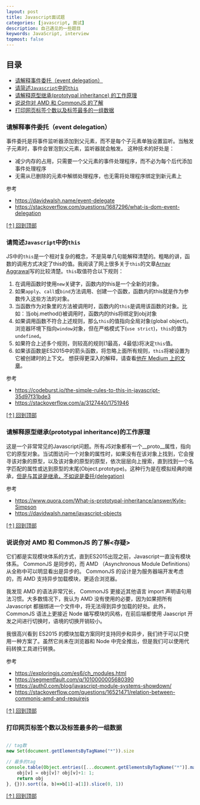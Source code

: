 ```yaml
---
layout: post
title: Javascript面试题
categories: [javascript, 面试]
description: 自己遇见的一些题目
keywords: JavaScript, interview
topmost: false
---
```


## 目录

- [请解释事件委托（event delegation）](#请解释事件委托event-delegation)
- [请简述`Javascript`中的`this`](#请简述javascript中的this)
- [请解释原型继承(prototypal inheritance) 的工作原理](#请解释原型继承prototypal-inheritance的工作原理)
- [说说你对 AMD 和 CommonJS 的了解](#说说你对-AMD-和-CommonJS-的了解)
- [打印网页标签个数以及标签最多的一组数据](#打印网页标签个数以及标签最多的一组数据)
<!-- * TOC
{:toc} -->

### 请解释事件委托（event delegation）
事件委托是将事件监听器添加到父元素，而不是每个子元素单独设置监听。当触发子元素时，事件会冒泡到父元素，监听器就会触发。
这种技术的好处是：
- 减少内存的占用，只需要一个父元素的事件处理程序，而不必为每个后代添加事件处理程序
- 无需从已删除的元素中解绑处理程序，也无需将处理程序绑定到新元素上  

参考
- <https://davidwalsh.name/event-delegate>
- <https://stackoverflow.com/questions/1687296/what-is-dom-event-delegation>  

[[↑] 回到顶部](#目录)

### 请简述`Javascript`中的`this`
JS中的`this`是一个相对复杂的概念，不是简单几句能解释清楚的。粗略的讲，函数的调用方式决定了this的值。我阅读了网上很多关于`this`的文章[Arnav Aggrawal](https://medium.com/@arnav_aggarwal)写的比较清楚。`this`取值符合以下规则：
1. 在调用函数时使用`new`关键字，函数内的this是一个全新的对象。
2. 如果`apply`、`call`或`bind`方法调用、创建一个函数，函数内的this就是作为参数传入这些方法的对象。
3. 当函数作为对象里的方法被调用时，函数内的`this`是调用该函数的对象。比如：当obj.method()被调用时，函数内的this将绑定到obj对象
4. 如果调用函数不符合上述规则，那么`this`的值指向全局对象(global object)。浏览器环境下指向`window`对象，但在严格模式下(`use strict`)，`this`的值为`undefined`。
5. 如果符合上述多个规则，则较高的规则(1最高，4最低)将决定`this`值。
6. 如果该函数是ES2015中的箭头函数，将忽略上面所有规则，`this`将被设置为它被创建时的上下文。
想获得更深入的解释，请查看[他在 Medium 上的文章](https://codeburst.io/the-simple-rules-to-this-in-javascript-35d97f31bde3)。  

参考
- <https://codeburst.io/the-simple-rules-to-this-in-javascript-35d97f31bde3>
- <https://stackoverflow.com/a/3127440/1751946>  

[[↑] 回到顶部](#目录)

### 请解释原型继承(prototypal inheritance)的工作原理
这是一个非常常见的Javascript问题。所有JS对象都有一个__proto__属性，指向它的原型对象。当试图访问一个对象的属性时，如果没有在该对象上找到，它会搜寻该对象的原型，以及该对象的原型的原型，依次层层向上搜索，直到找到一个名字匹配的属性或达到原型的末尾(Object.prototype)。这种行为是在模拟经典的继承，[但是与其说是继承，不如说是委托(delegation)](https://davidwalsh.name/javascript-objects)  

参考
- <https://www.quora.com/What-is-prototypal-inheritance/answer/Kyle-Simpson>
- <https://davidwalsh.name/javascript-objects>  

[[↑] 回到顶部](#目录)

### 说说你对 AMD 和 CommonJS 的了解<存疑>
它们都是实现模块体系的方式，直到ES2015出现之前，Javascript一直没有模块体系。 CommonJS 是同步的，而 AMD （Asynchronous Module Definitions）从全称中可以明显看出是异步的。 CommonJS 的设计是为服务器端开发考虑的，而 AMD 支持异步加载模块，更适合浏览器。

我发现 AMD 的语法非常冗长， CommonJS 更接近其他语言 import 声明语句用法习惯。大多数情况下，我认为 AMD 没有使用的必要，因为如果把所有 Javascript 都捆绑进一个文件中，将无法得到异步加载的好处。此外， CommonJS 语法上更接近 Node 编写模块的风格，在前后端都使用 Jaascript 开发之间进行切换时，语境的切换开销较小。

我很高兴看到 ES2015 的模块加载方案同时支持同步和异步，我们终于可以只使用一种方案了。虽然它尚未在浏览器和 Node 中完全推出，但是我们可以使用代码转换工具进行转换。  

参考
- <https://exploringjs.com/es6/ch_modules.html>
- <https://segmentfault.com/q/1010000005680390>
- <https://auth0.com/blog/javascript-module-systems-showdown/>
- <https://stackoverflow.com/questions/16521471/relation-between-commonjs-amd-and-requirejs>


[[↑] 回到顶部](#目录)

<!-- ### 请解释下面代码为什么不能用作 -->

### 打印网页标签个数以及标签最多的一组数据

```javascript

// tag数
new Set(document.getElementsByTagName("*")).size

// 最多的tag
console.table(Object.entries([...document.getElementsByTagName("*")].map(v=>v.nodeName).reduce((obj, v)=>{
    obj[v] = obj[v]? obj[v]+1: 1;
    return obj
}, {})).sort((a, b)=>b[1]-a[1]).slice(0, 1))

```  

[[↑] 回到顶部](#目录)


